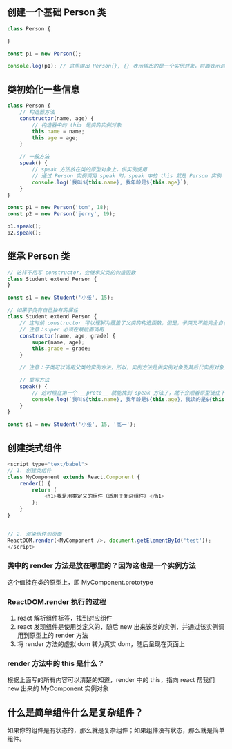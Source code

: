 ## 创建一个基础 Person 类

``` js
class Person {

}

const p1 = new Person();

console.log(p1); // 这里输出 Person{}, {} 表示输出的是一个实例对象，前面表示这个实例对象是由 Person new 出来的
```

## 类初始化一些信息

``` js
class Person {
    // 构造器方法
    constructor(name, age) {
        // 构造器中的 this 是类的实例对象
        this.name = name;
        this.age = age;
    }

    // 一般方法
    speak() {
        // speak 方法放在类的原型对象上，供实例使用
        // 通过 Person 实例调用 speak 时，speak 中的 this 就是 Person 实例（call、apply 等除外）
        console.log(`我叫${this.name}, 我年龄是${this.age}`);
    }
}

const p1 = new Person('tom', 18);
const p2 = new Person('jerry', 19);

p1.speak();
p2.speak();
```

## 继承 Person 类

``` js
// 这样不用写 constructor，会继承父类的构造函数
class Student extend Person {
}

const s1 = new Student('小张', 15);

// 如果子类有自己独有的属性
class Student extend Person {
    // 这时候 constructor 可以理解为覆盖了父类的构造函数，但是，子类又不能完全自己写属性赋值，必须要写 super()，调用父类的构造器，一方面少些代码，另一方面保证了继承
    // 注意：super 必须在最前面调用
    constructor(name, age, grade) {
        super(name, age);
        this.grade = grade;
    }

    // 注意：子类可以调用父类的实例方法，所以，实例方法是供实例对象及其后代实例对象调用的，只是说直接实例化的对象，方法在__proto__上，后代的实例对象，方法在 __proto__.__proto__..... 原型链上

    // 重写方法
    speak() {
        // 这时候在第一个 __proto__ 就能找到 speak 方法了，就不会顺着原型链往下找了
        console.log(`我叫${this.name}, 我年龄是${this.age}，我读的是${this.grade}年级`);
    }
}

const s1 = new Student('小张', 15, '高一');
```

## 创建类式组件
``` js
<script type="text/babel">
// 1. 创建类组件
class MyComponent extends React.Component {
    render() {
        return (
            <h1>我是用类定义的组件（适用于复杂组件）</h1>
        );
    }
}


// 2. 渲染组件到页面
ReactDOM.render(<MyComponent />, document.getElementById('test'));
</script>
```

### 类中的 render 方法是放在哪里的？因为这也是一个实例方法
这个值挂在类的原型上，即 MyComponent.prototype

### ReactDOM.render 执行的过程
1. react 解析组件标签，找到对应组件
2. react 发现组件是使用类定义的，随后 new 出来该类的实例，并通过该实例调用到原型上的 render 方法
3. 将 render 方法的虚拟 dom 转为真实 dom，随后呈现在页面上

### render 方法中的 this 是什么？
根据上面写的所有内容可以清楚的知道，render 中的 this，指向 react 帮我们 new 出来的 MyComponent 实例对象

## 什么是简单组件什么是复杂组件？
如果你的组件是有状态的，那么就是复杂组件；如果组件没有状态，那么就是简单组件。